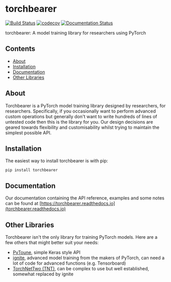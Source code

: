 # torchbearer

[![Build Status](https://travis-ci.com/ecs-vlc/torchbearer.svg?branch=master)](https://travis-ci.com/ecs-vlc/torchbearer) [![codecov](https://codecov.io/gh/ecs-vlc/torchbearer/branch/master/graph/badge.svg)](https://codecov.io/gh/ecs-vlc/torchbearer) [![Documentation Status](https://readthedocs.org/projects/torchbearer/badge/?version=latest)](https://torchbearer.readthedocs.io/en/latest/?badge=latest)

torchbearer: A model training library for researchers using PyTorch
## Contents
- [About](#about)
- [Installation](#installation)
- [Documentation](#docs)
- [Other Libraries](#others)

<a name="about"/>

## About

Torchbearer is a PyTorch model training library designed by researchers, for researchers. Specifically, if you occasionally want to perform advanced custom operations but generally don't want to write hundreds of lines of untested code then this is the library for you. Our design decisions are geared towards flexibility and customisability whilst trying to maintain the simplest possible API.

<a name="installation"/>

## Installation

The easiest way to install torchbearer is with pip:

`pip install torchbearer`

<a name="docs"/>

## Documentation

Our documentation containing the API reference, examples and some notes can be found at [https://torchbearer.readthedocs.io](torchbearer.readthedocs.io)

<a name="others"/>

## Other Libraries

Torchbearer isn't the only library for training PyTorch models. Here are a few others that might better suit your needs:
- [PyToune](https://github.com/GRAAL-Research/pytoune), simple Keras style API
- [ignite](https://github.com/pytorch/ignite), advanced model training from the makers of PyTorch, can need a lot of code for advanced functions (e.g. Tensorboard)
- [TorchNetTwo (TNT)](https://github.com/pytorch/tnt), can be complex to use but well established, somewhat replaced by ignite
